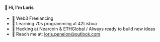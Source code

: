 #### 👋 Hi, I'm Loris

- 🔭 Web3 Freelancing
- 🌱 Learning 70s programming at 42Lisboa
- 👯 Hacking at Nearcoin & ETHGlobal / Always ready to build new ideas
- 💬 Reach me at: loris.penelon@outlook.com
